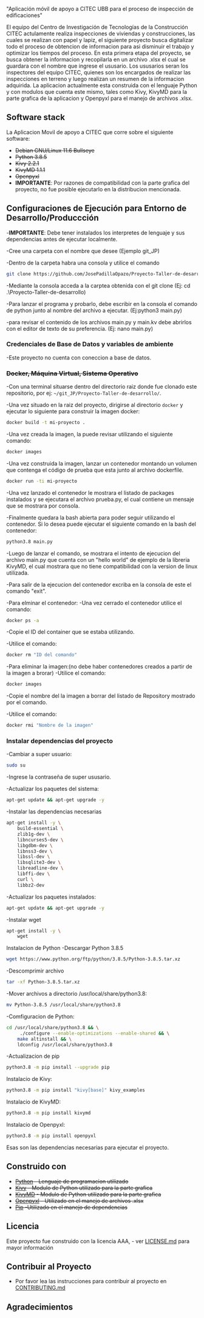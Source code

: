 "Aplicación móvil de apoyo a CITEC UBB para el proceso de inspección de edificaciones"

El equipo del Centro de Investigación de Tecnologías de la Construcción CITEC actulamente realiza inspecciones de viviendas y construcciones, 
las cuales se realizan con papel y lapiz, el siguiente proyecto busca digitalizar todo el proceso de obtencion de informacion para asi disminuir el trabajo y optimizar los tiempos del proceso. 
En esta primera etapa del proyecto, se busca obtener la informacion y recopilarla en un archivo .xlsx el cual se guardara con el nombre que ingrese el ususario. 
Los ususarios seran los inspectores del equipo CITEC, quienes son los encargados de realizar las inspecciones en terreno y luego realizan un resumen de la informacion adquirida. 
La aplicacion actualmente esta construida con el lenguaje Python y con modulos que cuenta este mismo, tales como Kivy, KivyMD para la parte grafica de la aplicacion y Openpyxl para el manejo de archivos .xlsx.

## Software stack

La Aplicacion Movil de apoyo a CITEC que corre sobre el siguiente software:

- ~~Debian GNU/Linux 11.6 Bullseye~~
- ~~Python 3.8.5~~
- ~~Kivy 2.2.1~~
- ~~KivyMD 1.1.1~~
- ~~Openpyxl~~
- **IMPORTANTE**: Por razones de compatibilidad con la parte grafica del proyecto, no fue posible ejecutarlo en la distribucion mencionada.

## Configuraciones de Ejecución para Entorno de Desarrollo/Produccción

-**IMPORTANTE**: Debe tener instalados los interpretes de lenguaje y sus dependencias antes de ejecutar localmente.

-Cree una carpeta con el nombre que desee (Ejemplo git_JP)

-Dentro de la carpeta habra una consola y utilice el comando 
```bash
git clone https://github.com/JosePadillaOpazo/Proyecto-Taller-de-desarrollo.git
```

-Mediante la consola acceda a la carptea obtenida con el git clone (Ej:  cd .\Proyecto-Taller-de-desarrollo\)

-Para lanzar el programa y probarlo, debe escribir en la consola el comando de python junto al nombre del archivo a ejecutar. (Ej:python3 main.py)

-para revisar el contenido de los archivos main.py y main.kv debe abrirlos con el editor de texto de su preferencia. (Ej: nano main.py)

### Credenciales de Base de Datos y variables de ambiente

-Este proyecto no cuenta con coneccion a base de datos.

### ~~Docker, Máquina Virtual, Sistema Operativo~~

-Con una terminal situarse dentro del directorio raiz donde fue clonado este repositorio, por ej: `~/git_JP/Proyecto-Taller-de-desarrollo/`.

-Una vez situado en la raiz del proyecto, dirigirse al directorio `docker` y ejecutar lo siguiente para construir la imagen docker:

```bash
docker build -t mi-proyecto .
```

-Una vez creada la imagen, la puede revisar utilizando el siguiente comando:
```bash
docker images
```
-Una vez construida la imagen, lanzar un contenedor montando un volumen que contenga el código de prueba que esta junto al archivo dockerfile.

```bash
docker run -ti mi-proyecto
```

-Una vez lanzado el contenedor le mostrara el listado de packages instalados y se ejecutara el archivo prueba.py, el cual contiene un mensaje que se mostrara por consola. 

-Finalmente quedara la bash abierta para poder seguir utilizando el contenedor. Si lo desea puede ejecutar el siguiente comando en la bash del contenedor: 

```bash
python3.8 main.py
```

-Luego de lanzar el comando, se mostrara el intento de ejecucion del archivo main.py que cuenta con un "hello world" de ejemplo de la libreria KivyMD, el cual mostrara que no tiene compatibilidad con la version de linux utilizada.

-Para salir de la ejecucion del contenedor excriba en la consola de este el comando "exit".

-Para elminar el contenedor: 
-Una vez cerrado el contenedor utilice el comando:

```bash
docker ps -a
```
-Copie el ID del container que se estaba utilizando.

-Utilice el comando:
```bash
docker rm "ID del comando"
```
-Para eliminar la imagen:(no debe haber contenedores creados a partir de la imagen a brorar)
-Utilice el comando:
```bash
docker images
```

-Copie el nombre del la imagen a borrar del listado de Repository mostrado por el comando.

-Utilice el comando:
```bash
docker rmi "Nombre de la imagen"
```

### Instalar dependencias del proyecto

-Cambiar a super usuario:
```bash
sudo su
```
-Ingrese la contraseña de super ususario.

-Actualizar los paquetes del sistema:
```bash
apt-get update && apt-get upgrade -y
```

-Instalar las dependencias necesarias 
```bash
apt-get install -y \
	build-essential \
	zlib1g-dev \
	libncurses5-dev \
	libgdbm-dev \
	libnss3-dev \
	libssl-dev \
	libsqlite3-dev \
	libreadline-dev \
	libffi-dev \
	curl \
	libbz2-dev 
```
-Actualizar los paquetes instalados:
```bash
apt-get update && apt-get upgrade -y
```
-Instalar wget
```bash
apt-get install -y \
	wget
```

Instalacion de Python
-Descargar Python 3.8.5
```bash
wget https://www.python.org/ftp/python/3.8.5/Python-3.8.5.tar.xz
```

-Descomprimir archivo
```bash
tar -xf Python-3.8.5.tar.xz
```

-Mover archivos a directorio /usr/local/share/python3.8:
```bash
mv Python-3.8.5 /usr/local/share/python3.8
```

-Comfiguracion de Python:
```bash
cd /usr/local/share/python3.8 && \
	 ./configure --enable-optimizations --enable-shared && \
	make altinstall && \
	ldconfig /usr/local/share/python3.8 
```

-Actualizacion de pip
```bash
python3.8 -m pip install --upgrade pip
```

Instalacio de Kivy:
```bash
python3.8 -m pip install "kivy[base]" kivy_examples 
```

Instalacio de KivyMD:
```bash
python3.8 -m pip install kivymd
```

Instalacio de Openpyxl:
```bash
python3.8 -m pip install openpyxl
```
Esas son las dependencias necesarias para ejecutar el proyecto. 

## Construido con

- ~~[Python](https://www.python.org/downloads/release/python-385/) - Lenguaje de programacion utilizado~~
- ~~[Kivy](https://kivy.org/doc/stable/) - Modulo de Python utilizado para la parte grafica~~
- ~~[KivyMD](https://kivymd.readthedocs.io/en/1.1.1/) - Modulo de Python utilizado para la parte grafica~~
- ~~[Openpyxl](https://openpyxl.readthedocs.io/en/stable/) - Utilizado en el manejo de archivos .xlsx~~
- ~~[Pip](https://pypi.org/project/pip/) -Utilizado en el manejo de dependencias~~


## Licencia

Este proyecto fue construido con la licencia AAA, - ver [LICENSE.md](LICENSE.md) para mayor información


## Contribuir al Proyecto

- Por favor lea las instrucciones para contribuir al proyecto en [CONTRIBUTING.md](CONTRIBUTING.md)

## Agradecimientos
